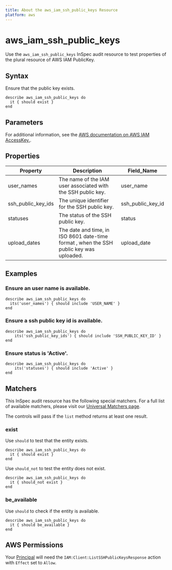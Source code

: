 ```yaml
---
title: About the aws_iam_ssh_public_keys Resource
platform: aws
---
```


# aws_iam_ssh_public_keys

Use the `aws_iam_ssh_public_keys` InSpec audit resource to test properties of the plural resource of AWS IAM PublicKey.

## Syntax

Ensure that the public key exists.

    describe aws_iam_ssh_public_keys do
      it { should exist }
    end

## Parameters

For additional information, see the [AWS documentation on AWS IAM AccessKey.](https://docs.aws.amazon.com/AWSCloudFormation/latest/UserGuide/aws-properties-iam-accesskey.html).

## Properties

| Property | Description | Field_Name |
| --- | --- | --- |
| user_names | The name of the IAM user associated with the SSH public key. | user_name |
| ssh_public_key_ids | The unique identifier for the SSH public key. | ssh_public_key_id |
| statuses | The status of the SSH public key. | status |
| upload_dates | The date and time, in ISO 8601 date-time format , when the SSH public key was uploaded. | upload_date |

## Examples

### Ensure an user name is available.
    describe aws_iam_ssh_public_keys do
      its('user_names') { should include 'USER_NAME' }
    end

### Ensure a ssh public key id is available.
    describe aws_iam_ssh_public_keys do
        its('ssh_public_key_ids') { should include 'SSH_PUBLIC_KEY_ID' }
    end

### Ensure status is 'Active'.
    describe aws_iam_ssh_public_keys do
        its('statuses') { should include 'Active' }
    end

## Matchers

This InSpec audit resource has the following special matchers. For a full list of available matchers, please visit our [Universal Matchers page](https://www.inspec.io/docs/reference/matchers/).

The controls will pass if the `list` method returns at least one result.

### exist

Use `should` to test that the entity exists.

    describe aws_iam_ssh_public_keys do
      it { should exist }
    end

Use `should_not` to test the entity does not exist.

    describe aws_iam_ssh_public_keys do
      it { should_not exist }
    end

### be_available

Use `should` to check if the entity is available.

    describe aws_iam_ssh_public_keys do
      it { should be_available }
    end

## AWS Permissions

Your [Principal](https://docs.aws.amazon.com/IAM/latest/UserGuide/intro-structure.html#intro-structure-principal) will need the `IAM:Client:ListSSHPublicKeysResponse` action with `Effect` set to `Allow`.
